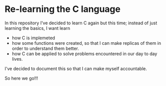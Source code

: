 # Re-learning the C language

In this repository I've decided to learn C again but this time; instead of just learning the basics,
I want learn
* how C is implemeted
* how some functions were created, so that I can make replicas of them in order to understand them better.
* how C can be applied to solve problems encountered in our day to day lives.

I've decided to document this so that I can make myself accountable.

So here we go!!!
